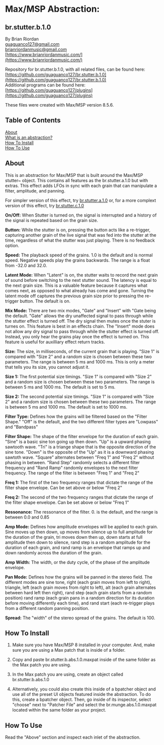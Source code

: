 # Max/MSP Abstraction:   
## br.stutter.b.1.0



By Brian Riordan  
[guaguanco127@gmail.com](mailto:guaguanco127@gmail.com)  
[brianriordanmusic@gmail.com](mailto:brianriordanmusic@gmail.com)  
[https://www.brianriordanmusic.com/](https://www.brianriordanmusic.com/) 
  
Repository for br.stutter.b.1.0, with all related files, can be found here: [https://github.com/guaguanco127/br.stutter.b.1.0](https://github.com/guaguanco127/br.stutter.b.1.0)  
Additional programs can be found here: [https://github.com/guaguanco127/plugins](https://github.com/guaguanco127/plugins)

These files were created with Max/MSP version 8.5.6. 

## Table of Contents 

[About](#About)   
[What is an abstraction?](#Abstraction)  
[How To Install](#Install)  
[How To Use](#Use) 
 
 

## <a name="About"></a>About

This is an abstraction for Max/MSP that is built around the Max/MSP stutter~ object. This contains all features as the br.stutter.a.1.0 but with extras. This effect adds LFOs in sync with each grain that can manipulate a filter, amplitude, and panning.

For simpler version of this effect, try [br.stutter.a.1.0](https://github.com/guaguanco127/br.stutter.a.1.0) or, for a more complext version of this effect, try [br.stutter.c.1.0](https://github.com/guaguanco127/br.stutter.c.1.0)
  
**On/Off:** When Stutter is turned on, the signal is interrupted and a history of the signal is repeated based on the grain size. 

**Button:** While the stutter is on, pressing the button acts like a re-trigger, capturing another grain of the live signal that was fed into the stutter at the time, regardless of what the stutter was just playing. There is no feedback option. 

**Speed:** The playback speed of the grains. 1.0 is the default and is normal speed. Negative speeds play the grains backwards. The range is a float from -32.0 and 32.0. 

**Latent Mode:** When "Latent" is on, the stutter waits to record the next grain of sound before switching to the next stutter sound. The latency is equal to the next grain size. This is a valuable feature because it captures what comes next, as opposed to what already has come and gone. Turning the latent mode off captures the previous grain size prior to pressing the re-trigger button. The default is on. 

**Mix Mode:** There are two mix modes, "Gate" and "Insert" with "Gate being the default. "Gate" allows the dry unaffected signal to pass through while the stutter effect is turned off. The dry signal then mutes once the stuter is turnes on. This feature is best in an effects chain. The "Insert" mode does not allow any dry signal to pass through while the stutter effect is turned off. Instead, you only hear the grains play once the effect is turned on. This feature is useful for auxilliary effect return tracks. 

**Size:** The size, in milliseconds, of the current grain that is playing. "Size 1" is compared with "Size 2" and a random size is chosen between these two parameters. The range is between 5 ms and 1000 ms. This is only a meter that tells you its size, you cannot adjust it. 

**Size 1:** The first potential size timings. "Size 1" is compared with "Size 2" and a random size is chosen between these two parameters. The range is between 5 ms and 1000 ms. The default is set to 5 ms.

**Size 2:** The second potential size timings. "Size 1" is compared with "Size 2" and a random size is chosen between these two parameters. The range is between 5 ms and 1000 ms. The default is set to 1000 ms.

**Filter Type:** Defines how the grains will be filtered based on the "Filter Shape." "Off" is the default, and the two different filter types are "Lowpass" and "Bandpass" 

**Filter Shape:** The shape of the filter envelope for the duration of each grain. "Sine" is a basic sine ton going up then down. "Up" is a upward phasing sawtooth wave. "Tri" is a triange shape that is the opposite direction of the sine tone. "Down" is the opposite of the "Up" as it is a downward phasing sawtoth wave. "Square" alternates between "Freq 1" and "Freq 2" without phasing in between. "Rand Step" randomly selects a different filter frequency and "Rand Ramp" randomly envelopes to the next filter frequency. The range of the filter is between "Freq 1" and "Freq 2" 

**Freq 1:** The first of the two frequency ranges that dictate the range of the filter shape envelope. Can be set above or below "Freq 2" 

**Freq 2:** The second of the two frequency ranges that dictate the range of the filter shape envelope. Can be set above or below "Freq 1" 

**Ressonance:** The ressonance of the filter. 0. is the default, and the range is between 0.0 and 0.85

**Amp Mode:** Defines how amplitude envelopes will be applied to each grain. Sine moves up then down, up moves from silence up to full amplitude for the duration of the grain, tri moves down then up, down starts at full amplitude then down to silence, rand step is a random amplitude for the duration of each grain, and rand ramp is an envelope that ramps up and down randomly across the duration of the grain.

**Amp Width:** The width, or the duty cycle, of the phase of the amplitude envelope. 

**Pan Mode:** Defines how the grains will be panned in the stereo field. The different modes are sine tone, right (each grain moves from left to right), triangle, left (each grain moves from right to left), alt (each grain alternates between hard left then right), rand step (each grain starts from a random position) rand ramp (each grain pans in a random direction for its duration before moving differently each time), and rand start (each re-trigger plays from a different random panning position. 

**Spread:** The "width" of the stereo spread of the grains. The default is 100.



## <a name="Install"></a>How To Install 

1. Make sure you have Max/MSP 8 installed in your computer. And, make sure you are using a Max patch that is inside of a folder.  

2. Copy and paste br.stutter.b.abs.1.0.maxpat inside of the same folder as the Max patch you are using.   

3. In the Max patch you are using, create an object called br.stutter.b.abs.1.0 

4. Alternatively, you could also create this inside of a bpatcher object and use all of the preset UI objects featured inside the abstraction. To do this, create a bpatcher object. Then, go inside of its inspector, select "choose" next to "Patcher File" and select the br.munge.abs.1.0.maxpat located within the same folder as your project. 

## <a name="Use"></a>How To Use

Read the "Above" section and inspect each inlet of the abstraction. 



 





